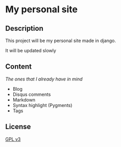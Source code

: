 My personal site
================

Description
-----------
This project will be my personal site made in django.

It will be updated slowly 

Content
-------
_The ones that I already have in mind_

* Blog
* Disqus comments
* Markdown
* Syntax highlight (Pygments)
* Tags

License
-------
[GPL v3](http://www.gnu.org/licenses/gpl-3.0.html)
